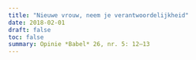 ```yaml
---
title: "Nieuwe vrouw, neem je verantwoordelijkheid"
date: 2018-02-01
draft: false
toc: false
summary: Opinie *Babel* 26, nr. 5: 12–13
---
```


